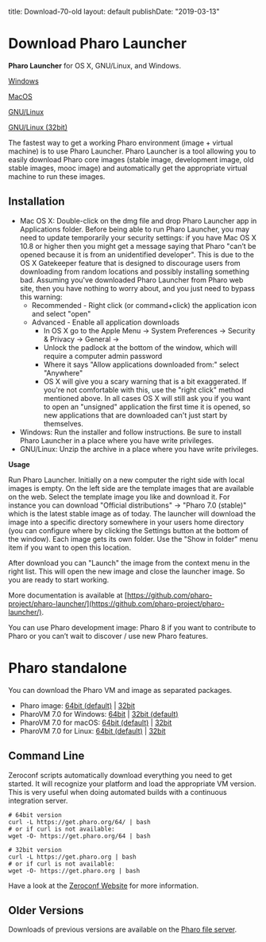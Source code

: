 title: Download-70-oldlayout: defaultpublishDate: "2019-03-13"<div class="teaser"># Download Pharo Launcher**Pharo Launcher** for OS X, GNU/Linux, and Windows.<a class="btn download" href="https://files.pharo.org/pharo-launcher/windows"><i class="fa fa-windows"></i> Windows</a><a class="btn download" href="https://files.pharo.org/pharo-launcher/mac"><i class="fa fa-apple"></i> MacOS</a><a class="btn download" href="https://files.pharo.org/pharo-launcher/linux64"><i class="fa fa-linux"></i> GNU/Linux</a><a class="btn download" href="https://files.pharo.org/pharo-launcher/linux32"><i class="fa fa-linux"></i> GNU/Linux (32bit)</a></div>The fastest way to get a working Pharo environment \(image + virtual machine\) is to use Pharo Launcher.Pharo Launcher is a tool allowing you to easily download Pharo core images \(stable image, development image, old stable images, mooc image\) and automatically get the appropriate virtual machine to run these images.## Installation- Mac OS X: Double-click on the dmg file and drop Pharo Launcher app in Applications folder. Before being able to run Pharo Launcher, you may need to update temporarily your security settings: if you have Mac OS X 10.8 or higher then you might get a message saying that Pharo "can’t be opened because it is from an unidentified developer". This is due to the OS X Gatekeeper feature that is designed to discourage users from downloading from random locations and possibly installing something bad. Assuming you've downloaded Pharo Launcher from Pharo web site, then you have nothing to worry about, and you just need to bypass this warning:  - Recommended - Right click \(or command+click\) the application icon and select "open"  - Advanced - Enable all application downloads    - In OS X go to the Apple Menu -> System Preferences -> Security & Privacy -> General ->    - Unlock the padlock at the bottom of the window, which will require a computer admin password    - Where it says "Allow applications downloaded from:" select "Anywhere"    - OS X will give you a scary warning that is a bit exaggerated. If you're not comfortable with this, use the "right click" method mentioned above. In all cases OS X will still ask you if you want to open an "unsigned" application the first time it is opened, so new applications that are downloaded can't just start by themselves.- Windows: Run the installer and follow instructions. Be sure to install Pharo Launcher in a place where you have write privileges.- GNU/Linux: Unzip the archive in a place where you have write privileges.**Usage**Run Pharo Launcher. Initially on a new computer the right side with local images is empty. On the left side are the template images that are available on the web. Select the template image you like and download it. For instance you can download "Official distributions" -> "Pharo 7.0 \(stable\)" which is the latest stable image as of today. The launcher will download the image into a specific directory somewhere in your users home directory \(you can configure where by clicking the Settings button at the bottom of the window\). Each image gets its own folder. Use the "Show in folder" menu item if you want to open this location.After download you can "Launch" the image from the context menu in the right list. This will open the new image and close the launcher image. So you are ready to start working.More documentation is available at [https://github.com/pharo-project/pharo-launcher/](https://github.com/pharo-project/pharo-launcher/).You can use Pharo development image: Pharo 8 if you want to contribute to Pharo or you can’t wait to discover / use new Pharo features.# Pharo standaloneYou can download the Pharo VM and image as separated packages.- Pharo image: [64bit \(default\)](https://files.pharo.org/get-files/70/pharo64.zip) | [32bit](https://files.pharo.org/get-files/70/pharo.zip)- <i class="fa fa-windows"></I> PharoVM 7.0 for Windows: [64bit](https://files.pharo.org/get-files/70/pharo64-win-stable.zip) | [32bit \(default\)](https://files.pharo.org/get-files/70/pharo-win-stable.zip)- <i class="fa fa-apple"></I> PharoVM 7.0 for macOS: [64bit \(default\)](https://files.pharo.org/get-files/70/pharo64-mac-stable.zip) | [32bit](https://files.pharo.org/get-files/70/pharo-mac-stable.zip)- <i class="fa fa-linux"></I> PharoVM 7.0 for Linux: [64bit \(default\)](https://files.pharo.org/get-files/70/pharo64-linux-stable.zip) | [32bit](https://files.pharo.org/get-files/70/pharo-linux-stable.zip)<!--!! Linux PackagesPackages are available for some common linux distributions The binary names are picked to allow to install the 32bit and 64bit VM in parallel. The pharo launcher is best for interactive use, Linux packages are perfect for deployment on a server. Pre-build official Docker images based on these packages will be available soon.- *Linux packages 64bit>https://pharo.org/gnu-linux-installation-64*- *Linux packages 32bit>https://pharo.org/gnu-linux-installation*-->## Command Line<span id="commandLine"/>Zeroconf scripts automatically download everything you need to get started. It will recognize your platform and load the appropriate VM version. This is very useful when doing automated builds with a continuous integration server.```language=Bash# 64bit version
curl -L https://get.pharo.org/64/ | bash
# or if curl is not available:
wget -O- https://get.pharo.org/64 | bash``````language=Bash# 32bit version
curl -L https://get.pharo.org | bash
# or if curl is not available:
wget -O- https://get.pharo.org | bash```Have a look at the [Zeroconf Website](https://get.pharo.org/) for more information.## Older VersionsDownloads of previous versions are available on the [Pharo file server](https://files.pharo.org/).